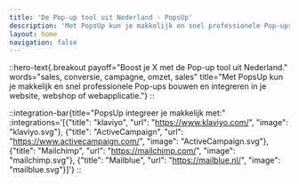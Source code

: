 ```yaml
---
title: 'De Pop-up tool uit Nederland - PopsUp'
description: 'Met PopsUp kun je makkelijk en snel professionele Pop-ups bouwen en integreren in je website, webshop of webapplicatie.'
layout: home
navigation: false
---
```


::hero-text{.breakout payoff="Boost je X met de Pop-up tool uit Nederland." words="sales, conversie, campagne, omzet, sales" title="Met PopsUp kun je makkelijk en snel professionele Pop-ups bouwen en integreren in je website, webshop of webapplicatie."}
::

::integration-bar{title="PopsUp integreer je makkelijk met:" :integrations='[{"title": "klaviyo", "url": "https://www.klaviyo.com/", "image": "klaviyo.svg"}, {"title": "ActiveCampaign", "url": "https://www.activecampaign.com/", "image": "ActiveCampaign.svg"}, {"title": "Mailchimp", "url": "https://mailchimp.com/", "image": "mailchimp.svg"}, {"title": "Mailblue", "url": "https://mailblue.nl/", "image": "mailblue.svg"}]'}
::
